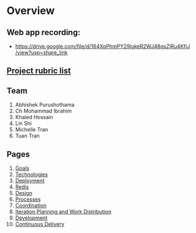 # Overview

## Web app recording:
- https://drive.google.com/file/d/164XqPhmPY29jukeR2WJ48qsZjRu4KfjJ/view?usp=share_link


## [Project rubric list](rubric_snippets.md)
## Team
1. Abhishek Purushothama
2. Ch Mohammad Ibrahim
3. Khaled Hossain
4. Lin Shi
5. Michelle Tran
6. Tuan Tran

## Pages

1. [Goals](goals.md)
2. [Technologies](technologies.md)
3. [Deployment](deployment.md)
4. [Redis](redis.md)
5. [Design](design.md)
6. [Processes](processes.md)
7. [Coordination](coordination.md)
8. [Iteration Planning and Work Distribution](iteration_planning.md)
9. [Development](development.md)
10. [Continuous Delivery](continuous_delivery.md)

